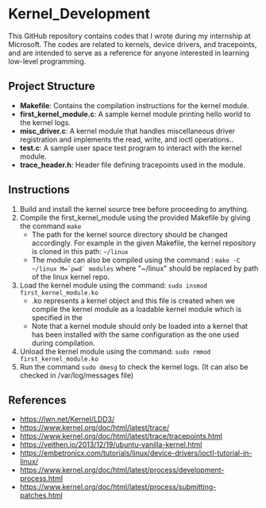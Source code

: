 # Kernel_Development
This GitHub repository contains codes that I wrote during my internship at Microsoft. The codes are related to kernels, device drivers, and tracepoints, and are intended to serve as a reference for anyone interested in learning low-level programming.

## Project Structure

- **Makefile**: Contains the compilation instructions for the kernel module.
- **first_kernel_module.c**: A sample kernel module printing hello world to the kernel logs.
- **misc_driver.c**: A kernel module that handles miscellaneous driver registration and implements the read, write, and ioctl operations..
- **test.c**: A sample user space test program to interact with the kernel module.
- **trace_header.h**: Header file defining tracepoints used in the module.

## Instructions

1. Build and install the kernel source tree before proceeding to anything.
2. Compile the first_kernel_module using the provided Makefile by giving the command `make`
    - The path for the kernel source directory should be changed accordingly. For example in the given Makefile, the kernel repository is cloned in this path: `~/linux`
    - The module can also be compiled using the command : ``make -C ~/linux M=`pwd` modules`` where "~/linux" should be replaced by path of the linux kernel repo.
3. Load the kernel module using the command: `sudo insmod first_kernel_module.ko`
    - .ko represents a kernel object and this file is created when we compile the kernel module as a loadable kernel module which is specified in the 
    - Note that a kernel module should only be loaded into a kernel that has been installed with the same configuration as the one used during compilation.
4. Unload the kernel module using the command: `sudo rmmod first_kernel_module.ko` 
5. Run the command `sudo dmesg` to check the kernel logs. (It can also be checked in /var/log/messages file)

## References

- https://lwn.net/Kernel/LDD3/
- https://www.kernel.org/doc/html/latest/trace/
- https://www.kernel.org/doc/html/latest/trace/tracepoints.html
- https://veithen.io/2013/12/19/ubuntu-vanilla-kernel.html
- https://embetronicx.com/tutorials/linux/device-drivers/ioctl-tutorial-in-linux/
- https://www.kernel.org/doc/html/latest/process/development-process.html
- https://www.kernel.org/doc/html/latest/process/submitting-patches.html
